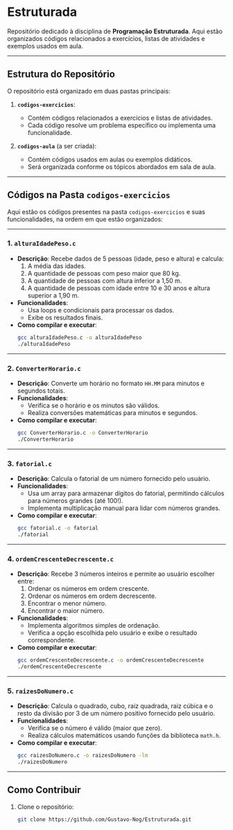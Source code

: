 # Estruturada

Repositório dedicado à disciplina de **Programação Estruturada**. Aqui estão organizados códigos relacionados a exercícios, listas de atividades e exemplos usados em aula.

---

## Estrutura do Repositório

O repositório está organizado em duas pastas principais:

1. **`codigos-exercicios`**:
   - Contém códigos relacionados a exercícios e listas de atividades.
   - Cada código resolve um problema específico ou implementa uma funcionalidade.

2. **`codigos-aula`** (a ser criada):
   - Contém códigos usados em aulas ou exemplos didáticos.
   - Será organizada conforme os tópicos abordados em sala de aula.

---

## Códigos na Pasta `codigos-exercicios`

Aqui estão os códigos presentes na pasta `codigos-exercicios` e suas funcionalidades, na ordem em que estão organizados:

---

### 1. **`alturaIdadePeso.c`**
   - **Descrição**: Recebe dados de 5 pessoas (idade, peso e altura) e calcula:
     1. A média das idades.
     2. A quantidade de pessoas com peso maior que 80 kg.
     3. A quantidade de pessoas com altura inferior a 1,50 m.
     4. A quantidade de pessoas com idade entre 10 e 30 anos e altura superior a 1,90 m.
   - **Funcionalidades**:
     - Usa loops e condicionais para processar os dados.
     - Exibe os resultados finais.
   - **Como compilar e executar**:
     ```bash
     gcc alturaIdadePeso.c -o alturaIdadePeso
     ./alturaIdadePeso
     ```

---

### 2. **`ConverterHorario.c`**
   - **Descrição**: Converte um horário no formato `HH.MM` para minutos e segundos totais.
   - **Funcionalidades**:
     - Verifica se o horário e os minutos são válidos.
     - Realiza conversões matemáticas para minutos e segundos.
   - **Como compilar e executar**:
     ```bash
     gcc ConverterHorario.c -o ConverterHorario
     ./ConverterHorario
     ```

---

### 3. **`fatorial.c`**
   - **Descrição**: Calcula o fatorial de um número fornecido pelo usuário.
   - **Funcionalidades**:
     - Usa um array para armazenar dígitos do fatorial, permitindo cálculos para números grandes (até 100!).
     - Implementa multiplicação manual para lidar com números grandes.
   - **Como compilar e executar**:
     ```bash
     gcc fatorial.c -o fatorial
     ./fatorial
     ```

---

### 4. **`ordemCrescenteDecrescente.c`**
   - **Descrição**: Recebe 3 números inteiros e permite ao usuário escolher entre:
     1. Ordenar os números em ordem crescente.
     2. Ordenar os números em ordem decrescente.
     3. Encontrar o menor número.
     4. Encontrar o maior número.
   - **Funcionalidades**:
     - Implementa algoritmos simples de ordenação.
     - Verifica a opção escolhida pelo usuário e exibe o resultado correspondente.
   - **Como compilar e executar**:
     ```bash
     gcc ordemCrescenteDecrescente.c -o ordemCrescenteDecrescente
     ./ordemCrescenteDecrescente
     ```

---

### 5. **`raizesDoNumero.c`**
   - **Descrição**: Calcula o quadrado, cubo, raiz quadrada, raiz cúbica e o resto da divisão por 3 de um número positivo fornecido pelo usuário.
   - **Funcionalidades**:
     - Verifica se o número é válido (maior que zero).
     - Realiza cálculos matemáticos usando funções da biblioteca `math.h`.
   - **Como compilar e executar**:
     ```bash
     gcc raizesDoNumero.c -o raizesDoNumero -lm
     ./raizesDoNumero
     ```

---

## Como Contribuir

1. Clone o repositório:
   ```bash
   git clone https://github.com/Gustavo-Nog/Estruturada.git